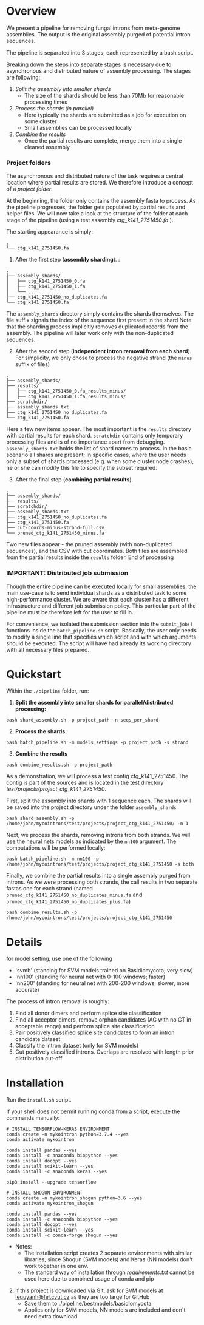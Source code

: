 Overview
==========
We present a pipeline for removing fungal introns from meta-genome assemblies. The output is the original assembly
purged of potential intron sequences. 

The pipeline is separated into 3 stages, each represented by a bash script.

Breaking down the steps into separate stages is necessary due to asynchronous and distributed nature of assembly processing.
The stages are following:
1) *Split the assembly into smaller shards*
   * The size of the shards should be less than 70Mb for reasonable processing times
2) *Process the shards (in parallel)*
   * Here typically the shards are submitted as a job for execution on some cluster
   * Small assemblies can be processed locally
3) *Combine the results*
    * Once the partial results are complete, merge them into a single cleaned assembly

### Project folders    
The asynchronous and distributed nature of the task requires a central location where partial results are stored.
We therefore introduce a concept of a *project folder*.

At the beginning, the folder only contains the assembly fasta to process. As the pipeline progresses, the folder gets
populated by partial results and helper files. 
We will now take a look at the structure of the folder at each stage of the pipeline (using a test assembly *ctg_k141_2751450.fa* ). 

The starting appearance is simply:

```
.
└── ctg_k141_2751450.fa
```

1. After the first step (**assembly sharding**). :
```
.
├── assembly_shards/
│   ├── ctg_k141_2751450_0.fa
│   ├── ctg_k141_2751450_1.fa
│   └── ...
├── ctg_k141_2751450_no_duplicates.fa
└── ctg_k141_2751450.fa
```
The `assembly_shards` directory simply contains the shards themselves. The file suffix signals the index of the sequence first present in the shard
Note that the sharding process implicitly removes duplicated records from the assembly. 
The pipeline will later work only with the non-duplicated sequences.

2. After the second step (**independent intron removal from each shard**). For simplicity, we only chose to process the
negative strand (the `minus` suffix of files)
```
.
├── assembly_shards/
├── results/
│   ├── ctg_k141_2751450_0.fa_results_minus/
│   ├── ctg_k141_2751450_1.fa_results_minus/
├── scratchdir/
├── assembly_shards.txt
├── ctg_k141_2751450_no_duplicates.fa
└── ctg_k141_2751450.fa
```
Here a few new items appear. The most important is the `results` directory with partial results for each shard.
`scratchdir` contains only temporary processing files and is of no importance apart from debugging. 
`assebmly_shards.txt` holds the list of shard names to process. In the basic scenario all shards are present; 
In specific cases, where the user needs only a subset of shards processed (e.g. when some cluster node crashes), 
he or she can modify this file to specify the subset required.

3. After the final step (**combining partial results**).
```
.
├── assembly_shards/
├── results/
├── scratchdir/
├── assembly_shards.txt
├── ctg_k141_2751450_no_duplicates.fa
├── ctg_k141_2751450.fa
├── cut-coords-minus-strand-full.csv
└── pruned_ctg_k141_2751450_minus.fa
```
Two new files appear - the pruned assembly (with non-duplicated sequences), and the CSV with cut coordinates.
Both files are assembled from the partial results inside the `results` folder. End of processing

### IMPORTANT: Distributed job submission
Though the entire pipeline can be executed locally for small assemblies, the main use-case is to send individual shards 
as a distributed task to some high-performance cluster. We are aware that each cluster has a different infrastructure
and different job submission policy. This particular part of the pipeline must be therefore left for the user to fill in.

For convenience, we isolated the submission section into the `submit_job()` functions inside the `batch_pipeline.sh` script.
Basically, the user only needs to modify a single line that specifies which script and with which arguments should be executed.
The script will have had already its working directory with all necessary files prepared. 

Quickstart
==========
Within the `./pipeline` folder, run:

1) **Split the assembly into smaller shards for parallel/distributed processing:**

`bash shard_assembly.sh -p project_path -n seqs_per_shard`

2) **Process the shards:**

`bash batch_pipeline.sh -m models_settings -p project_path -s strand`

3) **Combine the results**

`bash combine_results.sh -p project_path`


As a demonstration, we will process a test contig ctg_k141_2751450. The contig is part of the sources and is located
in the test directory *test/projects/project_ctg_k141_2751450*.

First, split the assembly into shards with 1 sequence each. The shards will be saved into the project directory
under the folder `assembly_shards`

`bash shard_assembly.sh -p /home/john/mycointrons/test/projects/project_ctg_k141_2751450/ -n 1`

Next, we process the shards, removing introns from both strands. We will use the neural nets models as indicated by 
the `nn100` argument. The computations will be performed locally:

`bash batch_pipeline.sh -m nn100 -p /home/john/mycointrons/test/projects/project_ctg_k141_2751450 -s both`

Finally, we combine the partial results into a single assembly purged from introns. As we were processing both strands, 
the call results in two separate fastas one for each strand (named `pruned_ctg_k141_2751450_no_duplicates_minus.fa` and `pruned_ctg_k141_2751450_no_duplicates_plus.fa`)

`bash combine_results.sh -p /home/john/mycointrons/test/projects/project_ctg_k141_2751450`

Details
=====

for model setting, use one of the following
* 'svmb' (standing for SVM models trained on Basidiomycota; very slow)
* 'nn100' (standing for neural net with 0-100 windows; faster)
* 'nn200' (standing for neural net with 200-200 windows; slower, more accurate)

The process of intron removal is roughly:
1) Find all donor dimers and perform splice site classification
2) Find all acceptor dimers, remove orphan candidates (AG with no GT in acceptable range) and perform splice site classification
3) Pair positively classified splice site candidates to form an intron candidate dataset
4) Classify the intron dataset (only for SVM models)
5) Cut positively classified introns. Overlaps are resolved with length prior distribution cut-off

Installation
============
Run the `install.sh` script. 

If your shell does not permit running conda from a script, execute the commands manually:
```
# INSTALL TENSORFLOW-KERAS ENVIRONMENT
conda create -n mykointron python=3.7.4 --yes
conda activate mykointron

conda install pandas --yes
conda install -c anaconda biopython --yes
conda install docopt --yes
conda install scikit-learn --yes
conda install -c anaconda keras --yes

pip3 install --upgrade tensorflow

# INSTALL SHOGUN ENVIRONMENT
conda create -n mykointron_shogun python=3.6 --yes
conda activate mykointron_shogun

conda install pandas --yes
conda install -c anaconda biopython --yes
conda install docopt --yes
conda install scikit-learn --yes
conda install -c conda-forge shogun --yes
```

* Notes: 
  * The installation script creates 2 separate environments with similar libraries, since Shogun (SVM models) and Keras (NN models) don't work together in one env.
  * The standard way of installation through *requirements.txt* cannot be used here due to combined usage of conda and pip

2) If this project is downloaded via Git, ask for SVM models at lequyanh@fel.cvut.cz as they are too large for GitHub
   * Save them to ./pipeline/bestmodels/basidiomycota
   * Applies only for SVM models, NN models are included and don't need extra download
